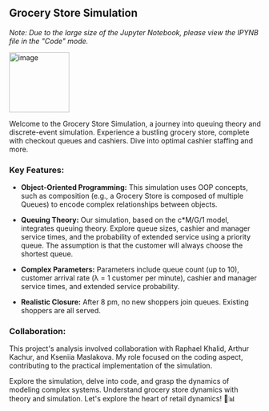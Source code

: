 ## Grocery Store Simulation


_Note: Due to the large size of the Jupyter Notebook, please view the IPYNB file in the "Code" mode._ 

<img width="120" alt="image" src="https://github.com/polinavishnev/CS166-Modeling-Simulations-Analysis/assets/68515140/7e0ac9f2-49f9-405b-ba67-f64834d30ab1">




Welcome to the Grocery Store Simulation, a journey into queuing theory and discrete-event simulation. Experience a bustling grocery store, complete with checkout queues and cashiers. Dive into optimal cashier staffing and more.


### **Key Features:**

- **Object-Oriented Programming:**  This simulation uses OOP concepts, such as composition (e.g., a Grocery Store is composed of multiple Queues) to encode complex relationships between objects.

- **Queuing Theory:** Our simulation, based on the c*M/G/1 model, integrates queuing theory. Explore queue sizes, cashier and manager service times, and the probability of extended service using a priority queue. The assumption is that the customer will always choose the shortest queue.

- **Complex Parameters:** Parameters include queue count (up to 10), customer arrival rate (λ = 1 customer per minute), cashier and manager service times, and extended service probability.

- **Realistic Closure:** After 8 pm, no new shoppers join queues. Existing shoppers are all served.


### **Collaboration:**

This project's analysis involved collaboration with Raphael Khalid, Arthur Kachur, and Kseniia Maslakova. My role focused on the coding aspect, contributing to the practical implementation of the simulation.

Explore the simulation, delve into code, and grasp the dynamics of modeling complex systems. Understand grocery store dynamics with theory and simulation. Let's explore the heart of retail dynamics! 🛒📊
